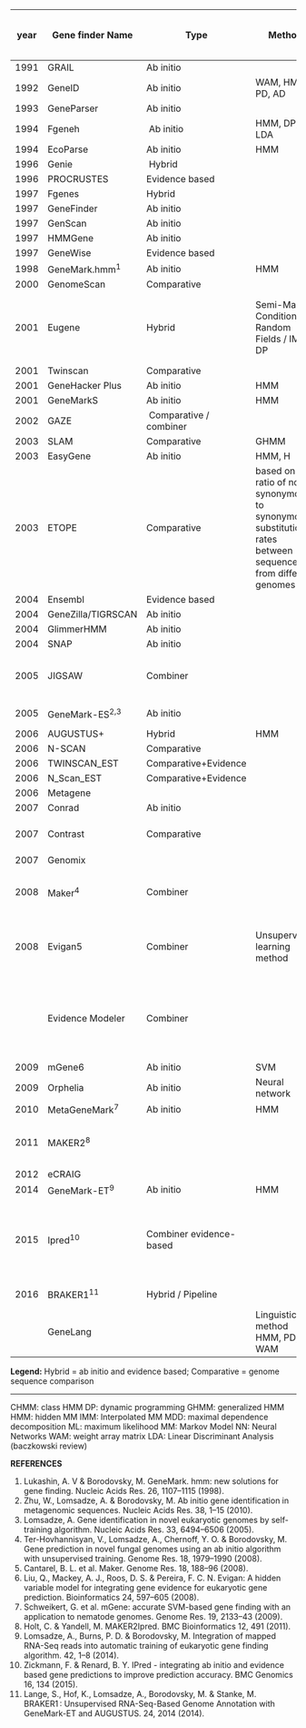| year	| Gene finder Name |	Type	| Method |	Organism |	Nb citation (pubmed 2016) |	Comments |
| --- | --- | --- | --- | --- | --- | --- |
1991 |	GRAIL |	Ab initio	| | | | No longer supported |
1992 | GeneID |	Ab initio	| WAM, HMM, PD, AD | | | |			
1993 | GeneParser |	Ab initio	| | | | |		
1994 | Fgeneh	| Ab initio	| HMM, DP, LDA | Eukaryota | | Finds single exon only |
1994 | EcoParse	| Ab initio | HMM | Prokaryote | 393 | |
1996 | Genie	| Hybrid | | | | |				
1996 | PROCRUSTES	| Evidence based | | | | |			
1997 | Fgenes	| Hybrid | | | | |	No download version |
1997 | GeneFinder	| Ab initio	| | | |	Unpublished work |
1997 | GenScan	| Ab initio	| | | | |
1997 | HMMGene | Ab initio | | | | No download version
1997 | GeneWise	| Evidence based | | | | |		
1998 | GeneMark.hmm<sup>1</sup> | Ab initio | HMM | Prokaryote | 	1334 | Self training |
2000 | GenomeScan	| Comparative	| | | | |	
2001 | Eugene |	Hybrid | Semi-Markov Conditional Random Fields / IMM, DP | Plant | | Can be seen as a combiner because collect information about splice sites and ATG has to be done outside the program. |
2001 | Twinscan | Comparative	| | | | Two genomes |
2001 | GeneHacker Plus | Ab initio | HMM | Prokaryote | 50 | |	
2001 | GeneMarkS | Ab initio | HMM | Prokaryote | 742 |	Self training |
2002 | GAZE	| Comparative / combiner | | | | |		
2003 | SLAM	| Comparative |	GHMM | | 187 | |	
2003 | EasyGene | Ab initio |	HMM, H | Prokaryote |	153	| |
2003 | ETOPE | Comparative | based on the ratio of non-synonymous to synonymous substitution rates between sequences from different genomes	| Eucaryote |	20	| Based on Genscan output |
2004 | Ensembl | Evidence based	| | |	| Pipeline |
2004 | GeneZilla/TIGRSCAN |	Ab initio | | | |	No longer supported |
2004 | GlimmerHMM	| Ab initio	| | | | |		
2004 | SNAP |	Ab initio | | | |			
2005 | JIGSAW	| Combiner | | | 137 | select the prediction whose structure best represents the consensus |
2005 | GeneMark-ES<sup>2,3</sup> | Ab initio |  | Eucaryote | 243 / 200 | |
2006 | AUGUSTUS+ | Hybrid | HMM | | |			
2006 | N-SCAN	| Comparative |	| | |	Several genomes |
2006 | TWINSCAN_EST	| Comparative+Evidence | | | | |
2006 | N_Scan_EST	| Comparative+Evidence | | | | |		
2006 | Metagene	| | | Metagenomic	| 294 | |	
2007 | Conrad | Ab initio | | | | |				
2007 | Contrast | Comparative | | | 90 | Can also incorporate information from EST alignment |
2007 | Genomix	| | | |	1 | |	
2008 | Maker<sup>4</sup> | Combiner | | | 306	| It uses proteins, transcripts ... Abinitio: Augustus, Fgnesh,Genemark,snap|
2008 | Evigan5 | Combiner |	Unsupervised learning method | | 52 | Choose the best possible set of exons and combine them in a gene model. Weight of different sources.|
| | Evidence Modeler | Combiner |	| | | choose the best possible set of exons and combine them in a gene model. weight of different sources. Evidence based chooser.|
2009 | mGene6 | Ab initio | SVM	| | 66 | No longer supported |
2009 | Orphelia |	Ab initio |	Neural network | Metagenomic | 78 | |	
2010 | MetaGeneMark<sup>7</sup> | Ab initio | HMM | Metagenome | 220 | Self training |
2011 | MAKER2<sup>8</sup> | | | | 184 | It uses proteins, transcripts ... Abinitio: Augustus, Fgnesh,Genemark,snap |	
2012 | eCRAIG | | | | 4 | |	
2014 | GeneMark-ET<sup>9</sup> | Ab initio | HMM | Eukaryote | 10 | Self training |
2015 | Ipred<sup>10</sup> | Combiner evidence-based | | | | choose the best possible set of exons and combine them in a gene model. Evidence based chooser. Can also model gene form evidence only. |
2016 | BRAKER1<sup>11</sup> | Hybrid / Pipeline	| | | 1 | Pipeline: GeneMark-ET + Augustus |
| | GeneLang | | Linguistic method HMM, PD, WAM | Eukaryote | | |	
						

__Legend:__
Hybrid = ab initio and evidence based;
Comparative = genome sequence comparison
_____________________
CHMM: class HMM 
DP: dynamic programming
GHMM: generalized HMM 
HMM: hidden MM
IMM: Interpolated MM 
MDD: maximal dependence decomposition
ML: maximum likelihood 
MM: Markov Model
NN: Neural Networks 
WAM: weight array matrix
LDA: Linear Discriminant Analysis
(baczkowski review)

__REFERENCES__

1.	Lukashin, A. V & Borodovsky, M. GeneMark. hmm: new solutions for gene finding. Nucleic Acids Res. 26, 1107–1115 (1998).
2.	Zhu, W., Lomsadze, A. & Borodovsky, M. Ab initio gene identification in metagenomic sequences. Nucleic Acids Res. 38, 1–15 (2010).
3.	Lomsadze, A. Gene identification in novel eukaryotic genomes by self-training algorithm. Nucleic Acids Res. 33, 6494–6506 (2005).
4.	Ter-Hovhannisyan, V., Lomsadze, A., Chernoff, Y. O. & Borodovsky, M. Gene prediction in novel fungal genomes using an ab initio algorithm with unsupervised training. Genome Res. 18, 1979–1990 (2008).
5.	Cantarel, B. L. et al. Maker. Genome Res. 18, 188–96 (2008).
6.	Liu, Q., Mackey, A. J., Roos, D. S. & Pereira, F. C. N. Evigan: A hidden variable model for integrating gene evidence for eukaryotic gene prediction. Bioinformatics 24, 597–605 (2008).
7.	Schweikert, G. et al. mGene: accurate SVM-based gene finding with an application to nematode genomes. Genome Res. 19, 2133–43 (2009).
8.	Holt, C. & Yandell, M. MAKER2Ipred. BMC Bioinformatics 12, 491 (2011).
9.	Lomsadze, A., Burns, P. D. & Borodovsky, M. Integration of mapped RNA-Seq reads into automatic training of eukaryotic gene finding algorithm. 42, 1–8 (2014).
10.	Zickmann, F. & Renard, B. Y. IPred - integrating ab initio and evidence based gene predictions to improve prediction accuracy. BMC Genomics 16, 134 (2015).
11.	Lange, S., Hof, K., Lomsadze, A., Borodovsky, M. & Stanke, M. BRAKER1 : Unsupervised RNA-Seq-Based Genome Annotation with GeneMark-ET and AUGUSTUS. 24, 2014 (2014).

















